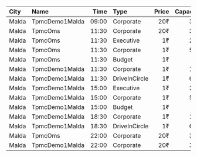 | City  | Name           |  Time | Type          | Price | Capacity | Booked |
| :---- | :------------- | ----: | :------------ | ----: | -------: | -----: |
| Malda | TpmcDemo1Malda | 09:00 | Corporate     |   20₹ |      307 |     69 |
| Malda | TpmcOms        | 11:30 | Corporate     |   20₹ |      307 |     69 |
| Malda | TpmcOms        | 11:30 | Executive     |    1₹ |      222 |    143 |
| Malda | TpmcOms        | 11:30 | Corporate     |    1₹ |      538 |    100 |
| Malda | TpmcOms        | 11:30 | Budget        |    1₹ |       95 |     32 |
| Malda | TpmcDemo1Malda | 11:30 | Corporate     |    1₹ |      156 |     26 |
| Malda | TpmcDemo1Malda | 11:30 | DriveInCircle |    1₹ |      600 |      0 |
| Malda | TpmcDemo1Malda | 15:00 | Executive     |    1₹ |      222 |    143 |
| Malda | TpmcDemo1Malda | 15:00 | Corporate     |    1₹ |      538 |    100 |
| Malda | TpmcDemo1Malda | 15:00 | Budget        |    1₹ |       95 |     32 |
| Malda | TpmcDemo1Malda | 18:30 | Corporate     |    1₹ |      156 |     26 |
| Malda | TpmcDemo1Malda | 18:30 | DriveInCircle |    1₹ |      600 |      0 |
| Malda | TpmcOms        | 22:00 | Corporate     |   20₹ |      307 |     69 |
| Malda | TpmcDemo1Malda | 22:00 | Corporate     |   20₹ |      307 |     69 |